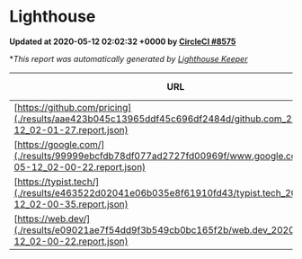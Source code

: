
# Lighthouse

**Updated at 2020-05-12 02:02:32 +0000 by [CircleCI #8575](https://circleci.com/gh/ItinerisLtd/lighthouse-keeper-example/8575)**

**This report was automatically generated by [Lighthouse Keeper](https://github.com/itinerisltd/lighthouse-keeper)*

| URL | Performance | Accessibility | Best Practices | SEO | PWA | Updated At |
| --- | --- | --- | --- | --- | --- | --- |
| [https://github.com/pricing](./results/aae423b045c13965ddf45c696df2484d/github.com_2020-05-12_02-01-27.report.json) | 0.73 | 0.94 | 0.93 | 0.92 | 0.56 | 2020-05-12T02:01:27.534Z |
| [https://google.com/](./results/99999ebcfdb78df077ad2727fd00969f/www.google.com_2020-05-12_02-00-22.report.json) | 0.94 | 0.86 | 0.93 | 0.92 | 0.56 | 2020-05-12T02:00:22.500Z |
| [https://typist.tech/](./results/e463522d02041e06b035e8f61910fd43/typist.tech_2020-05-12_02-00-35.report.json) | 0.98 | 0.92 | 0.86 | 1 | 0.59 | 2020-05-12T02:00:35.227Z |
| [https://web.dev/](./results/e09021ae7f54dd9f3b549cb0bc165f2b/web.dev_2020-05-12_02-00-22.report.json) | 0.97 | 1 | 1 | 0.98 | 1 | 2020-05-12T02:00:22.047Z |
